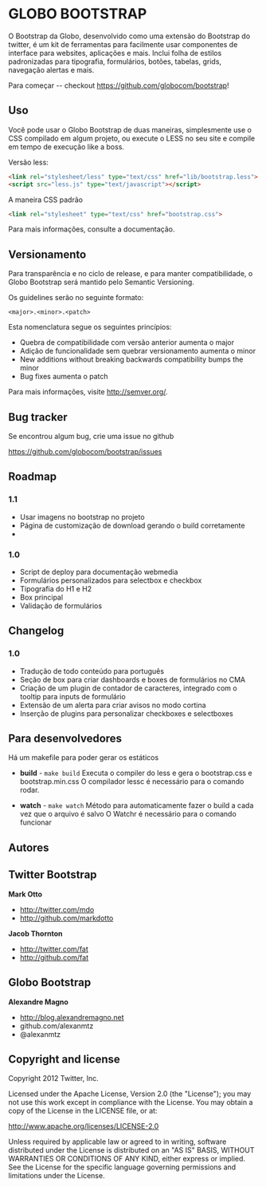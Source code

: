 GLOBO BOOTSTRAP
=================

O Bootstrap da Globo, desenvolvido como uma extensão do Bootstrap do twitter, é um kit de ferramentas para facilmente usar componentes de interface para websites, aplicações e mais. Inclui folha de estilos padronizadas para tipografia, formulários, botões, tabelas, grids, navegação alertas e mais.

Para começar -- checkout https://github.com/globocom/bootstrap!


Uso
-----

Você pode usar o Globo Bootstrap de duas maneiras, simplesmente use o CSS compilado em algum projeto, ou execute o LESS no seu site e compile em tempo de execução like a boss.

Versão less:

``` html
<link rel="stylesheet/less" type="text/css" href="lib/bootstrap.less">
<script src="less.js" type="text/javascript"></script>
```

A maneira CSS padrão

``` html
<link rel="stylesheet" type="text/css" href="bootstrap.css">
```

Para mais informações, consulte a documentação.


Versionamento
--------------

Para transparência e no ciclo de release, e para manter compatibilidade, o Globo Bootstrap será mantido pelo Semantic Versioning.

Os guidelines serão no seguinte formato:

`<major>.<minor>.<patch>`

Esta nomenclatura segue os seguintes princípios:

* Quebra de compatibilidade com versão anterior aumenta o major
* Adição de funcionalidade sem quebrar versionamento aumenta o minor
* New additions without breaking backwards compatibility bumps the minor
* Bug fixes aumenta o patch

Para mais informações, visite http://semver.org/.


Bug tracker
-----------

Se encontrou algum bug, crie uma issue no github

https://github.com/globocom/bootstrap/issues


Roadmap
---------------

### 1.1
* Usar imagens no bootstrap no projeto
* Página de customização de download gerando o build corretamente
* 

### 1.0
* Script de deploy para documentação webmedia
* Formulários personalizados para selectbox e checkbox
* Tipografia do H1 e H2
* Box principal
* Validação de formulários


Changelog
-----------------
### 1.0
* Tradução de todo conteúdo para português
* Seção de box para criar dashboards e boxes de formulários no CMA
* Criação de um plugin de contador de caracteres, integrado com o tooltip para inputs de formulário
* Extensão de um alerta para criar avisos no modo cortina
* Inserção de plugins para personalizar checkboxes e selectboxes


Para desenvolvedores
----------------------

Há um makefile para poder gerar os estáticos

+ **build** - `make build`
Executa o compiler do less e gera o bootstrap.css e bootstrap.min.css
O compilador lessc é necessário para o comando rodar.

+ **watch** - `make watch`
Método para automaticamente fazer o build a cada vez que o arquivo é salvo
O Watchr é necessário para o comando funcionar


Autores
-------

## Twitter Bootstrap

**Mark Otto**

+ http://twitter.com/mdo
+ http://github.com/markdotto

**Jacob Thornton**

+ http://twitter.com/fat
+ http://github.com/fat

## Globo Bootstrap

**Alexandre Magno**

+ http://blog.alexandremagno.net
+ github.com/alexanmtz
+ @alexanmtz


Copyright and license
---------------------

Copyright 2012 Twitter, Inc.

Licensed under the Apache License, Version 2.0 (the "License");
you may not use this work except in compliance with the License.
You may obtain a copy of the License in the LICENSE file, or at:

   http://www.apache.org/licenses/LICENSE-2.0

Unless required by applicable law or agreed to in writing, software
distributed under the License is distributed on an "AS IS" BASIS,
WITHOUT WARRANTIES OR CONDITIONS OF ANY KIND, either express or implied.
See the License for the specific language governing permissions and
limitations under the License.
